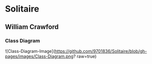 # Solitaire

## William Crawford

### Class Diagram

![Class-Diagram-Image](https://github.com/9701836/Solitaire/blob/gh-pages/images/Class-Diagram.png? raw=true)
